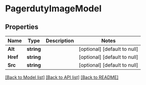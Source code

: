 # PagerdutyImageModel

## Properties
Name | Type | Description | Notes
------------ | ------------- | ------------- | -------------
**Alt** | **string** |  | [optional] [default to null]
**Href** | **string** |  | [optional] [default to null]
**Src** | **string** |  | [optional] [default to null]

[[Back to Model list]](../README.md#documentation-for-models) [[Back to API list]](../README.md#documentation-for-api-endpoints) [[Back to README]](../README.md)


